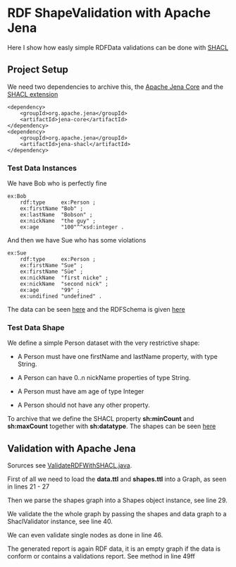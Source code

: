 # RDF ShapeValidation with Apache Jena
Here I show how easly simple RDFData validations can be done with [SHACL](https://www.w3.org/TR/shacl/)

## Project Setup
We need two dependencies to archive this, the [Apache Jena Core](https://jena.apache.org/documentation/javadoc/jena/) and the [SHACL extension](https://jena.apache.org/documentation/javadoc/shacl/)
```
<dependency>
    <groupId>org.apache.jena</groupId>
    <artifactId>jena-core</artifactId>
</dependency>
<dependency>
    <groupId>org.apache.jena</groupId>
    <artifactId>jena-shacl</artifactId>
</dependency>
```

### Test Data Instances
We have Bob who is perfectly fine
```
ex:Bob
    rdf:type     ex:Person ;
    ex:firstName "Bob" ;
    ex:lastName  "Bobson" ;
    ex:nickName  "the guy" ;
    ex:age       "100"^^xsd:integer .
```

And then we have Sue who has some violations
```
ex:Sue
    rdf:type     ex:Person ;
    ex:firstName "Sue" ;
    ex:firstName "Süe" ;
    ex:nickName  "first nicke" ;
    ex:nickName  "second nick" ;
    ex:age       "99" ;
    ex:undifined "undefined" .
```

The data can be seen [here](src/main/resources/data.ttl) and the RDFSchema is given [here](src/main/resources/schema.ttl)

### Test Data Shape
We define a simple Person dataset with the very restrictive shape:

* A Person must have one firstName and lastName property, with type String.

* A Person can have 0..n nickName properties of type String.

* A Person must have am age of type Integer

* A Person should not have any other property.

To archive that we define the SHACL property **sh:minCount** and **sh:maxCount** together with **sh:datatype**.
The shapes can be seen [here](src/main/resources/shapes.ttl)

## Validation with Apache Jena
Sorurces see [ValidateRDFWithSHACL.java](src/main/java/de/boeg/jena/shex/ValidateRDFWithSHACL.java).

First of all we need to load the **data.ttl** and **shapes.ttl** into a Graph, as seen in lines 21 - 27

Then we parse the shapes graph into a Shapes object instance, see line 29.

We validate the the whole graph by passing the shapes and data graph to a ShaclValidator instance, see line 40.

We can even validate single nodes as done in line 46.

The generated report is again RDF data, it is an empty graph if the data is conform or contains a validations report. See method in line 49ff
